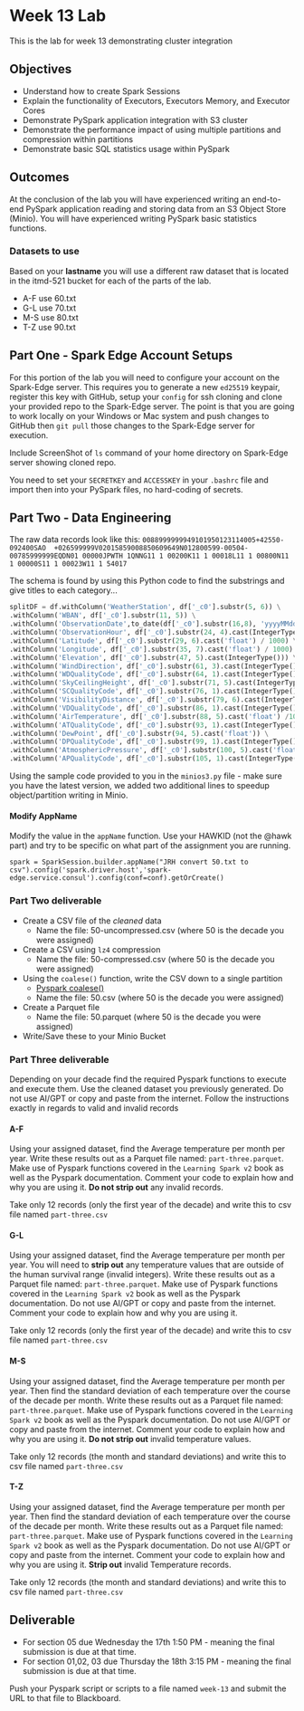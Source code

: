 # Week 13 Lab

This is the lab for week 13 demonstrating cluster integration

## Objectives

* Understand how to create Spark Sessions
* Explain the functionality of Executors, Executors Memory, and Executor Cores
* Demonstrate PySpark application integration with S3 cluster
* Demonstrate the performance impact of using multiple partitions and compression within partitions
* Demonstrate basic SQL statistics usage within PySpark

## Outcomes

At the conclusion of the lab you will have experienced writing an end-to-end PySpark application reading and storing data from an S3 Object Store (Minio). You will have experienced writing PySpark basic statistics functions.

### Datasets to use

Based on your **lastname** you will use a different raw dataset that is located in the itmd-521 bucket for each of the parts of the lab.

* A-F use 60.txt
* G-L use 70.txt
* M-S use 80.txt
* T-Z use 90.txt

## Part One - Spark Edge Account Setups

For this portion of the lab you will need to configure your account on the Spark-Edge server. This requires you to generate a new `ed25519` keypair, register this key with GitHub, setup your `config` for ssh cloning and clone your provided repo to the Spark-Edge server. The point is that you are going to work locally on your Windows or Mac system and push changes to GitHub then `git pull` those changes to the Spark-Edge server for execution.

Include ScreenShot of `ls` command of your home directory on Spark-Edge server showing cloned repo.

You need to set your `SECRETKEY` and `ACCESSKEY` in your `.bashrc` file and import then into your PySpark files, no hard-coding of secrets.

## Part Two - Data Engineering 

The raw data records look like this:
`0088999999949101950123114005+42550-092400SAO  +026599999V02015859008850609649N012800599-00504-00785999999EQDN01 00000JPWTH 1QNNG11 1 00200K11 1 00018L11 1 00800N11 1 00000S11 1 00023W11 1 54017`

The schema is found by using this Python code to find the substrings and give titles to each category...

```python
splitDF = df.withColumn('WeatherStation', df['_c0'].substr(5, 6)) \
.withColumn('WBAN', df['_c0'].substr(11, 5)) \
.withColumn('ObservationDate',to_date(df['_c0'].substr(16,8), 'yyyyMMdd')) \
.withColumn('ObservationHour', df['_c0'].substr(24, 4).cast(IntegerType())) \
.withColumn('Latitude', df['_c0'].substr(29, 6).cast('float') / 1000) \
.withColumn('Longitude', df['_c0'].substr(35, 7).cast('float') / 1000) \
.withColumn('Elevation', df['_c0'].substr(47, 5).cast(IntegerType())) \
.withColumn('WindDirection', df['_c0'].substr(61, 3).cast(IntegerType())) \
.withColumn('WDQualityCode', df['_c0'].substr(64, 1).cast(IntegerType())) \
.withColumn('SkyCeilingHeight', df['_c0'].substr(71, 5).cast(IntegerType())) \
.withColumn('SCQualityCode', df['_c0'].substr(76, 1).cast(IntegerType())) \
.withColumn('VisibilityDistance', df['_c0'].substr(79, 6).cast(IntegerType())) \
.withColumn('VDQualityCode', df['_c0'].substr(86, 1).cast(IntegerType())) \
.withColumn('AirTemperature', df['_c0'].substr(88, 5).cast('float') /10) \
.withColumn('ATQualityCode', df['_c0'].substr(93, 1).cast(IntegerType())) \
.withColumn('DewPoint', df['_c0'].substr(94, 5).cast('float')) \
.withColumn('DPQualityCode', df['_c0'].substr(99, 1).cast(IntegerType())) \
.withColumn('AtmosphericPressure', df['_c0'].substr(100, 5).cast('float')/ 10) \
.withColumn('APQualityCode', df['_c0'].substr(105, 1).cast(IntegerType())).drop('_c0')
```

Using the sample code provided to you in the `minios3.py` file - make sure you have the latest version, we added two additional lines to speedup object/partition writing in Minio.

#### Modify AppName

Modify the value in the `appName` function. Use your HAWKID (not the @hawk part) and try to be specific on what part of the assignment you are running.

```spark = SparkSession.builder.appName("JRH convert 50.txt to csv").config('spark.driver.host','spark-edge.service.consul').config(conf=conf).getOrCreate()```

### Part Two deliverable

* Create a CSV file of the *cleaned* data
  * Name the file: 50-uncompressed.csv (where 50 is the decade you were assigned)
* Create a CSV using `lz4` compression
  * Name the file: 50-compressed.csv (where 50 is the decade you were assigned)
* Using the `coalese()` function, write the CSV down to a single partition
  * [Pyspark coalese()](https://spark.apache.org/docs/latest/api/python/reference/pyspark.sql/api/pyspark.sql.functions.coalesce.html "website for pyspark coalese function")
  * Name the file: 50.csv (where 50 is the decade you were assigned)
* Create a Parquet file
  * Name the file: 50.parquet (where 50 is the decade you were assigned)
* Write/Save these to your Minio Bucket

### Part Three deliverable

Depending on your decade find the required Pyspark functions to execute and execute them. Use the cleaned dataset you previously generated. Do not use AI/GPT or copy and paste from the internet. Follow the instructions exactly in regards to valid and invalid records

#### A-F

Using your assigned dataset, find the Average temperature per month per year. Write these results out as a Parquet file named: `part-three.parquet`. Make use of Pyspark functions covered in the `Learning Spark v2` book as well as the Pyspark documentation.  Comment your code to explain how and why you are using it. **Do not strip out** any invalid records.

Take only 12 records (only the first year of the decade) and write this to csv file named `part-three.csv`

#### G-L

Using your assigned dataset, find the Average temperature per month per year. You will need to **strip out** any temperature values that are outside of the human survival range (invalid integers). Write these results out as a Parquet file named: `part-three.parquet`. Make use of Pyspark functions covered in the `Learning Spark v2` book as well as the Pyspark documentation. Do not use AI/GPT or copy and paste from the internet. Comment your code to explain how and why you are using it.

Take only 12 records (only the first year of the decade) and write this to csv file named `part-three.csv`

#### M-S

Using your assigned dataset, find the Average temperature per month per year. Then find the standard deviation of each temperature over the course of the decade per month. Write these results out as a Parquet file named: `part-three.parquet`. Make use of Pyspark functions covered in the `Learning Spark v2` book as well as the Pyspark documentation. Do not use AI/GPT or copy and paste from the internet. Comment your code to explain how and why you are using it. **Do not strip out** invalid temperature values.

Take only 12 records (the month and standard deviations) and write this to csv file named `part-three.csv`

#### T-Z

Using your assigned dataset, find the Average temperature per month per year. Then find the standard deviation of each temperature over the course of the decade per month. Write these results out as a Parquet file named: `part-three.parquet`. Make use of Pyspark functions covered in the `Learning Spark v2` book as well as the Pyspark documentation. Do not use AI/GPT or copy and paste from the internet. Comment your code to explain how and why you are using it. **Strip out** invalid Temperature records. 

Take only 12 records (the month and standard deviations) and write this to csv file named `part-three.csv`

## Deliverable

* For section 05 due Wednesday the 17th 1:50 PM - meaning the final submission is due at that time.
* For section 01,02, 03 due Thursday the 18th 3:15 PM - meaning the final submission is due at that time.

Push your Pyspark script or scripts to a file named `week-13` and submit the URL to that file to Blackboard.
